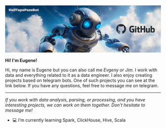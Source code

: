 !['profile'](https://github.com/halltape/HalltapePassBot/raw/main/pics/github_jpg.jpg)

**Hi! I'm Eugene!**

Hi, my name is Eugene but you can also call me *Evgeny or Jim*. I work with data and everything related to it as a data engineer. I also enjoy creating projects based on telegram bots. One of such projects you can see at the link below. If you have any questions, feel free to message me on telegram.
***
*If you work with data analysis, parsing, or processing, and you have interesting projects, we can work on them together. Don't hesitate to message me!*

- 💻 I’m currently learning Spark, ClickHouse, Hive, Scala
